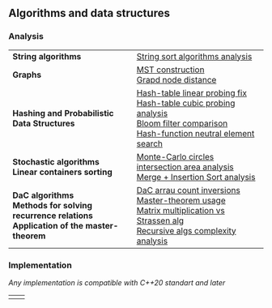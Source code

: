 ##  Algorithms and data structures

### Analysis

|   |   |
| -------- | -------- |
| **String algorithms**  | [String sort algorithms analysis](https://github.com/AvtorPaka/Alg-DS/tree/master/src/SET_9/AnalysisTasks/report/String_sorts_analysis.pdf)  |
| **Graphs**  | [MST construction](https://github.com/AvtorPaka/Alg-DS/tree/master/src/SET_6/AnalysisTasks/A1/mst.pdf) </br> [Grapd node distance](https://github.com/AvtorPaka/Alg-DS/tree/master/src/SET_6/AnalysisTasks/A2/graph_dist_blitz.pdf)  |
| **Hashing and Probabilistic Data Structures**  | [Hash-table linear probing fix](https://github.com/AvtorPaka/Alg-DS/blob/master/src/SET_5/AnalysisTasks/pdf/hashtable_linearl_probe_fix.pdf) </br> [Hash-table cubic probing analysis](https://github.com/AvtorPaka/Alg-DS/blob/master/src/SET_5/AnalysisTasks/pdf/hashtable_%D1%81ubic_probe.pdf) </br> [Bloom filter comparison](https://github.com/AvtorPaka/Alg-DS/blob/master/src/SET_5/AnalysisTasks/pdf/bloom_filter_comp.pdf) </br> [Hash-function neutral element search](https://github.com/AvtorPaka/Alg-DS/blob/master/src/SET_5/AnalysisTasks/A3b/hash_neutal_el_find.pdf)  |
| **Stochastic algorithms** </br> **Linear containers sorting**  | [Monte-Carlo circles intersection area analysis](https://github.com/AvtorPaka/Alg-DS/blob/master/src/SET_3/AnalysisTasks/A1/report/monte_carlo_intersection_of_circles.pdf) </br> [Merge + Insertion Sort analysis](https://github.com/AvtorPaka/Alg-DS/blob/master/src/SET_3/AnalysisTasks/A2/report/hms_analysis.pdf)  |
| **DaC algorithms** </br> **Methods for solving recurrence relations** </br> **Application of the master-theorem**  | [DaC arrau count inversions](https://github.com/AvtorPaka/Alg-DS/blob/master/src/SET_2/AnalysisTasks/pdf/dac_cinv.pdf) </br> [Master-theorem usage](https://github.com/AvtorPaka/Alg-DS/blob/master/src/SET_2/AnalysisTasks/master_t_usage.md) </br> [Matrix multiplication vs Strassen alg](https://github.com/AvtorPaka/Alg-DS/blob/master/src/SET_2/AnalysisTasks/pdf/mx_mult_vs_shtrsn.pdf) </br> [Recursive algs complexity analysis](https://github.com/AvtorPaka/Alg-DS/blob/master/src/SET_2/AnalysisTasks/pdf/rec_alg_complexity.pdf)  |

### Implementation

*Any implementation is compatible with C++20 standart and later*

|   |   |
| -------  | -------  |
|   |   |